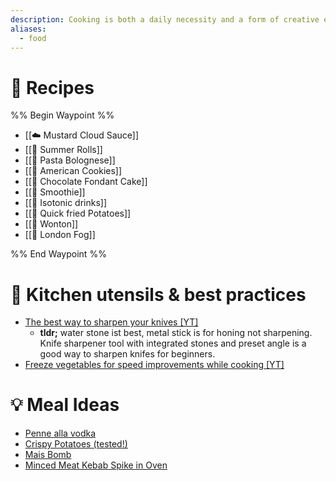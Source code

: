 ```yaml
---
description: Cooking is both a daily necessity and a form of creative expression, transforming raw ingredients into flavourful dishes.
aliases:
  - food
---
```

# 🍝 Recipes

%% Begin Waypoint %%
- [[☁️ Mustard Cloud Sauce]]
- [[🌯 Summer Rolls]]
- [[🍝 Pasta Bolognese]]
- [[🍪 American Cookies]]
- [[🍰 Chocolate Fondant Cake]]
- [[🍹 Smoothie]]
- [[🔋 Isotonic drinks]]
- [[🥔 Quick fried Potatoes]]
- [[🥟 Wonton]]
- [[🚕 London Fog]]

%% End Waypoint %%
# 🔪 Kitchen utensils & best practices

* [The best way to sharpen your knives \[YT\]](https://www.youtube.com/watch?v=t-\_qzsMF8RM)
  * **tldr;** water stone ist best, metal stick is for honing not sharpening. Knife sharpener tool with integrated stones and preset angle is a good way to sharpen knifes for beginners.
* [Freeze vegetables for speed improvements while cooking \[YT\]](https://www.youtube.com/watch?app=desktop\&v=XlndcLo3j7I)

# 💡 Meal Ideas

* [Penne alla vodka](https://www.swissmilk.ch/de/rezepte-kochideen/rezepte/SM2022\_DIVE\_18/penne-alla-vodka/)
* [Crispy Potatoes (tested!)](https://www.youtube.com/shorts/WS713vCV8u0?si=TWQvQdYcgMQJgXsx)
* [Mais Bomb](https://www.instagram.com/reel/DHtakSXIfEu/) 
* [Minced Meat Kebab Spike in Oven](https://www.instagram.com/reel/DJt7N-6sCZA/)

